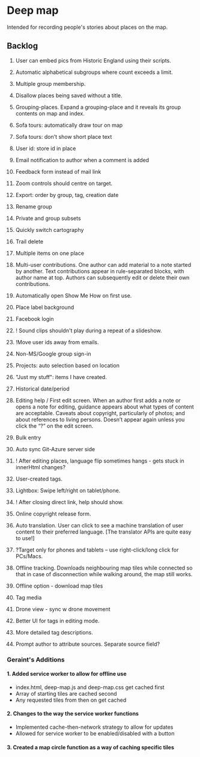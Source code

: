 # Deep map

Intended for recording people's stories about places on the map.

## Backlog
1. User can embed pics from Historic England using their scripts.
1. Automatic alphabetical subgroups where count exceeds a limit.
2. Multiple group membership.
3. Disallow places being saved without a title.
2. Grouping-places. Expand a grouping-place and it reveals its group contents on map and index.
1. Sofa tours: automatically draw tour on map
1. Sofa tours: don't show short place text
1. User id: store id in place
1. Email notification to author when a comment is added
1. Feedback form instead of mail link
1. Zoom controls should centre on target. 
1. Export: order by group, tag, creation date
3. Rename group
2. Private and group subsets
1. Quickly switch cartography
5. Trail delete
1. Multiple items on one place
24.	Multi-user contributions. One author can add material to a note started by another. Text contributions appear in rule-separated blocks, with author name at top. Authors can subsequently edit or delete their own contributions. 
17. Automatically open Show Me How on first use.
1. Place label background
1. Facebook login

14. ! Sound clips shouldn't play during a repeat of a slideshow.
5. !Move user ids away from emails.
1. Non-MS/Google group sign-in
3. Projects: auto selection based on location
19. "Just my stuff": items I have created.
13. Historical date/period
17.	Editing help / First edit screen. When an author first adds a note or opens a note for editing, guidance appears about what types of content are acceptable. Caveats about copyright, particularly of photos; and about references to living persons. Doesn’t appear again unless you click the “?” on the edit screen.
1. Bulk entry

14.	Auto sync Git-Azure server side
14. ! After editing places, language flip sometimes hangs - gets stuck in innerHtml changes?
14. User-created tags.

16.	Lightbox: Swipe left/right on tablet/phone.
17. ! After closing direct link, help should show.
10. Online copyright release form.
21.	Auto translation. User can click to see a machine translation of user content to their preferred language. [The translator APIs are quite easy to use!]
27.	?Target only for phones and tablets – use right-click/long click for PCs/Macs.
31.	Offline tracking. Downloads neighbouring map tiles while connected so that in case of disconnection while walking around, the map still works.
35. Offline option - download map tiles
36. Tag media
37. Drone view - sync w drone movement
41. Better UI for tags in editing mode.
44. More detailed tag descriptions.
25.	Prompt author to attribute sources. Separate source field? 

### Geraint's Additions
#### 1. Added service worker to allow for offline use
  - index.html, deep-map.js and deep-map.css get cached first
  - Array of starting tiles are cached second
  - Any requested tiles from then on get cached
#### 2. Changes to the way the service worker functions
  - Implemented cache-then-network strategy to allow for updates
  - Allowed for service worker to be enabled/disabled with a button
#### 3. Created a map circle function as a way of caching specific tiles
